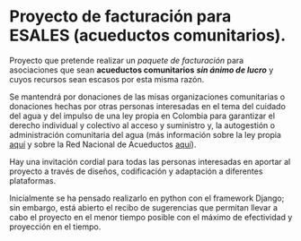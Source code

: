 # Proyecto de facturación para ESALES (acueductos comunitarios).

Proyecto que pretende realizar un _paquete de facturación_ para asociaciones que sean **acueductos comunitarios** _**sin ánimo de lucro**_ y cuyos recursos sean escasos por esta misma razón.

Se mantendrá por donaciones de las misas organizaciones comunitarias o donaciones hechas por otras personas interesadas en el tema del cuidado del agua y del impulso de una ley propia en Colombia para garantizar el derecho individual y colectivo al acceso y suministro y, la autogestión o administración comunitaria del agua (más información sobre la ley propia <a href="https://drive.google.com/file/d/0B_VJhYycDFatSnUyc3NwTWRUVTQ/view">aquí</a> y sobre la Red Nacional de Acueductos <a href="http://redacueductoscomunitarios.co/documentos/leypropia/">aquí</a>).

Hay una invitación cordial para todas las personas interesadas en aportar al proyecto a través de diseños, codificación y adaptación a diferentes plataformas.

Inicialmente se ha pensado realizarlo en python con el framework Django; sin embargo, está abierto el recibo de sugerencias que permitan llevar a cabo el proyecto en el menor tiempo posible con el máximo de efectividad y proyección en el tiempo.
